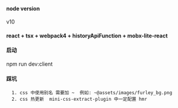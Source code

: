 #### node version
v10

#### react + tsx + webpack4 + historyApiFunction + mobx-lite-react

#### 启动
npm run dev:client

#### 踩坑
```
  1. css 中使用别名 需要加 ~  例如: ~@assets/images/furley_bg.png
  2. css 热更新  mini-css-extract-plugin 中一定配置 hmr 
```